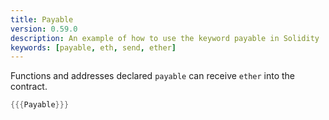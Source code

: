 ```yaml
---
title: Payable
version: 0.59.0
description: An example of how to use the keyword payable in Solidity
keywords: [payable, eth, send, ether]
---
```


Functions and addresses declared `payable` can receive `ether` into the contract.

```rust
{{{Payable}}}
```
